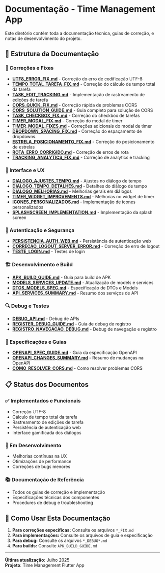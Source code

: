 # Documentação - Time Management App

Este diretório contém toda a documentação técnica, guias de correção, e notas de desenvolvimento do projeto.

## 📁 Estrutura da Documentação

### 🔧 Correções e Fixes
- [**UTF8_ERROR_FIX.md**](UTF8_ERROR_FIX.md) - Correção do erro de codificação UTF-8
- [**TEMPO_TOTAL_TAREFA_FIX.md**](TEMPO_TOTAL_TAREFA_FIX.md) - Correção do cálculo de tempo total da tarefa
- [**TASK_EDIT_TRACKING.md**](TASK_EDIT_TRACKING.md) - Implementação de rastreamento de edições de tarefa
- [**CORS_QUICK_FIX.md**](CORS_QUICK_FIX.md) - Correção rápida de problemas CORS
- [**CORS_SOLUTION_GUIDE.md**](CORS_SOLUTION_GUIDE.md) - Guia completo para solução de CORS
- [**TASK_CHECKBOX_FIX.md**](TASK_CHECKBOX_FIX.md) - Correção do checkbox de tarefas
- [**TIMER_MODAL_FIX.md**](TIMER_MODAL_FIX.md) - Correção do modal de timer
- [**TIMER_MODAL_FIXES.md**](TIMER_MODAL_FIXES.md) - Correções adicionais do modal de timer
- [**DROPDOWN_SPACING_FIX.md**](DROPDOWN_SPACING_FIX.md) - Correção do espaçamento de dropdowns
- [**ESTRELA_POSICIONAMENTO_FIX.md**](ESTRELA_POSICIONAMENTO_FIX.md) - Correção do posicionamento de estrelas
- [**ROTA_ERRO_CORRIGIDO.md**](ROTA_ERRO_CORRIGIDO.md) - Correção de erros de rota
- [**TRACKING_ANALYTICS_FIX.md**](TRACKING_ANALYTICS_FIX.md) - Correção de analytics e tracking

### 🎨 Interface e UX
- [**DIALOGO_AJUSTES_TEMPO.md**](DIALOGO_AJUSTES_TEMPO.md) - Ajustes no diálogo de tempo
- [**DIALOGO_TEMPO_DETALHES.md**](DIALOGO_TEMPO_DETALHES.md) - Detalhes do diálogo de tempo
- [**DIALOGO_MELHORIAS.md**](DIALOGO_MELHORIAS.md) - Melhorias gerais em diálogos
- [**TIMER_WIDGET_IMPROVEMENTS.md**](TIMER_WIDGET_IMPROVEMENTS.md) - Melhorias no widget de timer
- [**ICONES_PERSONALIZADOS.md**](ICONES_PERSONALIZADOS.md) - Implementação de ícones personalizados
- [**SPLASHSCREEN_IMPLEMENTATION.md**](SPLASHSCREEN_IMPLEMENTATION.md) - Implementação da splash screen

### 🔐 Autenticação e Segurança
- [**PERSISTENCIA_AUTH_WEB.md**](PERSISTENCIA_AUTH_WEB.md) - Persistência de autenticação web
- [**CORRECAO_LOGOUT_SERVER_ERROR.md**](CORRECAO_LOGOUT_SERVER_ERROR.md) - Correção de erro de logout
- [**TESTE_LOGIN.md**](TESTE_LOGIN.md) - Testes de login

### 🏗️ Desenvolvimento e Build
- [**APK_BUILD_GUIDE.md**](APK_BUILD_GUIDE.md) - Guia para build de APK
- [**MODELS_SERVICES_UPDATE.md**](MODELS_SERVICES_UPDATE.md) - Atualização de models e services
- [**DTOS_MODELS_SPEC.md**](DTOS_MODELS_SPEC.md) - Especificação de DTOs e Models
- [**API_SERVICES_SUMMARY.md**](API_SERVICES_SUMMARY.md) - Resumo dos serviços de API

### 🔍 Debug e Testes
- [**DEBUG_API.md**](DEBUG_API.md) - Debug de APIs
- [**REGISTER_DEBUG_GUIDE.md**](REGISTER_DEBUG_GUIDE.md) - Guia de debug de registro
- [**REGISTRO_NAVEGACAO_DEBUG.md**](REGISTRO_NAVEGACAO_DEBUG.md) - Debug de navegação e registro

### 📖 Especificações e Guias
- [**OPENAPI_SPEC_GUIDE.md**](OPENAPI_SPEC_GUIDE.md) - Guia da especificação OpenAPI
- [**OPENAPI_CHANGES_SUMMARY.md**](OPENAPI_CHANGES_SUMMARY.md) - Resumo de mudanças na OpenAPI
- [**COMO_RESOLVER_CORS.md**](COMO_RESOLVER_CORS.md) - Como resolver problemas CORS

## 📋 Status dos Documentos

### ✅ Implementados e Funcionais
- Correção UTF-8
- Cálculo de tempo total da tarefa
- Rastreamento de edições de tarefa
- Persistência de autenticação web
- Interface gamificada dos diálogos

### 🔄 Em Desenvolvimento
- Melhorias contínuas na UX
- Otimizações de performance
- Correções de bugs menores

### 📚 Documentação de Referência
- Todos os guias de correção e implementação
- Especificações técnicas dos componentes
- Procedures de debug e troubleshooting

## 🚀 Como Usar Esta Documentação

1. **Para correções específicas:** Consulte os arquivos `*_FIX.md`
2. **Para implementações:** Consulte os arquivos de guia e especificação
3. **Para debug:** Consulte os arquivos `*_DEBUG*.md`
4. **Para builds:** Consulte `APK_BUILD_GUIDE.md`

---

**Última atualização:** Julho 2025  
**Projeto:** Time Management Flutter App
